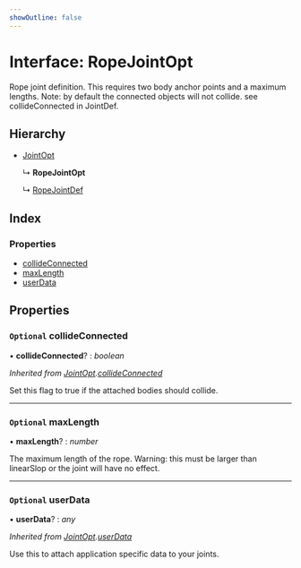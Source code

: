 ```yaml
---
showOutline: false
---
```


# Interface: RopeJointOpt

Rope joint definition. This requires two body anchor points and a maximum
lengths. Note: by default the connected objects will not collide. see
collideConnected in JointDef.

## Hierarchy

* [JointOpt](/api/interfaces/jointopt)

  ↳ **RopeJointOpt**

  ↳ [RopeJointDef](/api/interfaces/ropejointdef)

## Index

### Properties

* [collideConnected](/api/interfaces/ropejointopt#optional-collideconnected)
* [maxLength](/api/interfaces/ropejointopt#optional-maxlength)
* [userData](/api/interfaces/ropejointopt#optional-userdata)

## Properties

### `Optional` collideConnected

• **collideConnected**? : *boolean*

*Inherited from [JointOpt](/api/interfaces/jointopt).[collideConnected](/api/interfaces/jointopt#optional-collideconnected)*

Set this flag to true if the attached bodies
should collide.

___

### `Optional` maxLength

• **maxLength**? : *number*

The maximum length of the rope.
Warning: this must be larger than linearSlop or the joint will have no effect.

___

### `Optional` userData

• **userData**? : *any*

*Inherited from [JointOpt](/api/interfaces/jointopt).[userData](/api/interfaces/jointopt#optional-userdata)*

Use this to attach application specific data to your joints.
